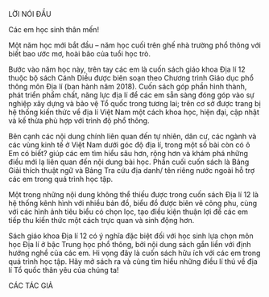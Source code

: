 LỜI NÓI ĐẦU

Các em học sinh thân mến!

Một năm học mới bắt đầu – năm học cuối trên ghế nhà trường phổ thông với biết bao ước mơ, hoài bão của tuổi học trò.

Bước vào năm học này, trên tay các em là cuốn sách giáo khoa Địa lí 12 thuộc bộ sách Cánh Diều được biên soạn theo Chương trình Giáo dục phổ thông môn Địa lí (ban hành năm 2018). Cuốn sách góp phần hình thành, phát triển phẩm chất, năng lực địa lí để các em sẵn sàng đóng góp vào sự nghiệp xây dựng và bảo vệ Tổ quốc trong tương lai; trên cơ sở được trang bị hệ thống kiến thức về địa lí Việt Nam một cách khoa học, hiện đại, cập nhật và kế thừa phù hợp với trình độ phổ thông.

Bên cạnh các nội dung chính liên quan đến tự nhiên, dân cư, các ngành và các vùng kinh tế ở Việt Nam dưới góc độ địa lí, trong một số bài còn có ô Em có biết? giúp các em tìm hiểu sâu hơn, rộng hơn và khám phá những điều mới lạ liên quan đến nội dung bài học. Phần cuối cuốn sách là Bảng Giải thích thuật ngữ và Bảng Tra cứu địa danh/ tên riêng nước ngoài hỗ trợ các em trong quá trình học tập.

Một trong những nội dung không thể thiếu được trong cuốn sách Địa lí 12 là hệ thống kênh hình với nhiều bản đồ, biểu đồ được biên vẽ công phu, cùng với các hình ảnh tiêu biểu có chọn lọc, tạo điều kiện thuận lợi để các em tiếp thu kiến thức một cách trực quan và sinh động hơn.

Sách giáo khoa Địa lí 12 có ý nghĩa đặc biệt đối với học sinh lựa chọn môn học Địa lí ở bậc Trung học phổ thông, bởi nội dung sách gắn liền với định hướng nghề của các em. Hi vọng đây là cuốn sách hữu ích với các em trong quá trình học tập. Hãy mở sách ra và cùng tìm hiểu những điều lí thú về địa lí Tổ quốc thân yêu của chúng ta!

CÁC TÁC GIẢ